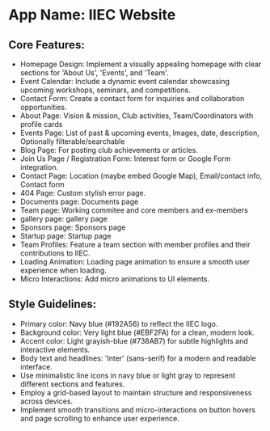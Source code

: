 # **App Name**: IIEC Website

## Core Features:

- Homepage Design: Implement a visually appealing homepage with clear sections for 'About Us', 'Events', and 'Team'.
- Event Calendar: Include a dynamic event calendar showcasing upcoming workshops, seminars, and competitions.
- Contact Form: Create a contact form for inquiries and collaboration opportunities.
- About Page: Vision & mission, Club activities, Team/Coordinators with profile cards
- Events Page: List of past & upcoming events, Images, date, description, Optionally filterable/searchable
- Blog Page: For posting club achievements or articles.
- Join Us Page / Registration Form: Interest form or Google Form integration.
- Contact Page: Location (maybe embed Google Map), Email/contact info, Contact form
- 404 Page: Custom stylish error page.
- Documents page: Documents page
- Team page: Working commitee and core members and ex-members
- gallery page: gallery page
- Sponsors page: Sponsors page
- Startup page: Startup page
- Team Profiles: Feature a team section with member profiles and their contributions to IIEC.
- Loading Animation: Loading page animation to ensure a smooth user experience when loading.
- Micro Interactions: Add micro animations to UI elements.

## Style Guidelines:

- Primary color: Navy blue (#192A56) to reflect the IIEC logo.
- Background color: Very light blue (#EBF2FA) for a clean, modern look.
- Accent color: Light grayish-blue (#738AB7) for subtle highlights and interactive elements.
- Body text and headlines: 'Inter' (sans-serif) for a modern and readable interface.
- Use minimalistic line icons in navy blue or light gray to represent different sections and features.
- Employ a grid-based layout to maintain structure and responsiveness across devices.
- Implement smooth transitions and micro-interactions on button hovers and page scrolling to enhance user experience.